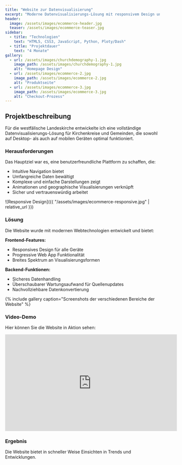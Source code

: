 ```yaml
---
title: "Website zur Datenvisualisierung"
excerpt: "Moderne Datenvisualisierungs-Lösung mit responsivem Design und optimierter User Experience"
header:
  image: /assets/images/ecommerce-header.jpg
  teaser: /assets/images/ecommerce-teaser.jpg
sidebar:
  - title: "Technologien"
    text: "HTML5, CSS3, JavaScript, Python, Ploty/Dash"
  - title: "Projektdauer"
    text: "4 Monate"
gallery:
  - url: /assets/images/churchdemography-1.jpg
    image_path: /assets/images/churchdemography-1.jpg
    alt: "Homepage Design"
  - url: /assets/images/ecommerce-2.jpg
    image_path: /assets/images/ecommerce-2.jpg
    alt: "Produktseite"
  - url: /assets/images/ecommerce-3.jpg
    image_path: /assets/images/ecommerce-3.jpg
    alt: "Checkout-Prozess"
---
```


## Projektbeschreibung

Für die westfälische Landeskirche entwickelte ich eine vollständige Datenvisualisierungs-Lösung für Kirchenkreise und Gemeinden, die sowohl auf Desktop- als auch auf mobilen Geräten optimal funktioniert.

### Herausforderungen

Das Hauptziel war es, eine benutzerfreundliche Plattform zu schaffen, die:
- Intuitive Navigation bietet
- Umfangreiche Daten bewältigt
- Komplexe und einfache Darstellungen zeigt
- Animationen und geographische Visualisierungen verknüpft
- Sicher und vertrauenswürdig arbeitet

![Responsive Design]({{ "/assets/images/ecommerce-responsive.jpg" | relative_url }})

### Lösung

Die Website wurde mit modernen Webtechnologien entwickelt und bietet:

**Frontend-Features:**
- Responsives Design für alle Geräte
- Progressive Web App Funktionalität
- Breites Spektrum an Visualisierungsformen

**Backend-Funktionen:**
- Sicheres Datenhandling
- Überschaubarer Wartungsaufwand für Quellenupdates
- Nachvollziehbare Datenkonvertierung

{% include gallery caption="Screenshots der verschiedenen Bereiche der Website" %}

### Video-Demo

Hier können Sie die Website in Aktion sehen:

<iframe width="560" height="315" src="https://www.youtube.com/embed/BEISPIEL-VIDEO-ID" frameborder="0" allow="autoplay; encrypted-media" allowfullscreen></iframe>

### Ergebnis

Die Website bietet in schneller Weise Einsichten in Trends und Entwicklungen.